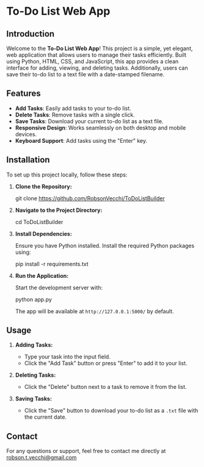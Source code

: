 # To-Do List Web App

## Introduction

Welcome to the **To-Do List Web App**! This project is a simple, yet elegant, web application that allows users to manage their tasks efficiently. Built using Python, HTML, CSS, and JavaScript, this app provides a clean interface for adding, viewing, and deleting tasks. Additionally, users can save their to-do list to a text file with a date-stamped filename.

## Features

- **Add Tasks**: Easily add tasks to your to-do list.
- **Delete Tasks**: Remove tasks with a single click.
- **Save Tasks**: Download your current to-do list as a text file.
- **Responsive Design**: Works seamlessly on both desktop and mobile devices.
- **Keyboard Support**: Add tasks using the "Enter" key.

## Installation

To set up this project locally, follow these steps:

1. **Clone the Repository:**

   
   git clone https://github.com/RobsonVecchi/ToDoListBuilder
   

2. **Navigate to the Project Directory:**

   
   cd ToDoListBuilder
   

3. **Install Dependencies:**

   Ensure you have Python installed. Install the required Python packages using:

   
   pip install -r requirements.txt
   
4. **Run the Application:**

   Start the development server with:

   
   python app.py
   

   The app will be available at `http://127.0.0.1:5000/` by default.

## Usage

1. **Adding Tasks:**
   - Type your task into the input field.
   - Click the "Add Task" button or press "Enter" to add it to your list.

2. **Deleting Tasks:**
   - Click the "Delete" button next to a task to remove it from the list.

3. **Saving Tasks:**
   - Click the "Save" button to download your to-do list as a `.txt` file with the current date.

## Contact

For any questions or support, feel free to contact me directly at robson.t.vecchi@gmail.com
